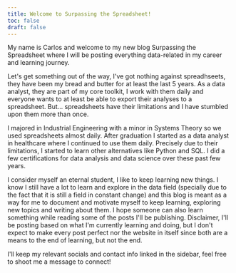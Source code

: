 ```yaml
---
title: Welcome to Surpassing the Spreadsheet!
toc: false
draft: false
---
```


My name is Carlos and welcome to my new blog Surpassing the Spreadsheet where I will be posting everything data-related in my career and learning journey.

Let's get something out of the way, I've got nothing against spreadhseets, they have been my bread and butter for at least the last 5 years. As a data analyst, they are part of my core toolkit, I work with them daily and everyone wants to at least be able to export their analyses to a spreadsheet. But... spreadsheets have their limitations and I have stumbled upon them more than once. 

I majored in Industrial Engineering with a minor in Systems Theory so we used spreadsheets almost daily. After graduation I started as a data analyst in healthcare where I continued to use them daily. Precisely due to their limitations, I started to learn other alternatives like Python and SQL. I did a few certifications for data analysis and data science over these past few years. 

I consider myself an eternal student, I like to keep learning new things. I know I still have a lot to learn and explore in the data field (specially due to the fact that it is still a field in constant change) and this blog is meant as a way for me to document and motivate myself to keep learning, exploring new topics and writing about them. I hope someone can also learn something while reading some of the posts I'll be publishing. Disclaimer, I'll be posting based on what I'm currently learning and doing, but I don't expect to make every post perfect nor the website in itself since both are a means to the end of learning, but not the end.

I'll keep my relevant socials and contact info linked in the sidebar, feel free to shoot me a message to connect!